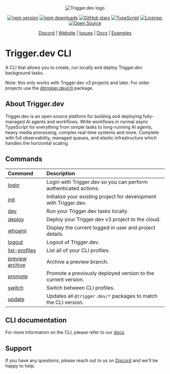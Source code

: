 <div align="center">
<picture>
  <source media="(prefers-color-scheme: dark)" srcset="https://imagedelivery.net/3TbraffuDZ4aEf8KWOmI_w/a45d1fa2-0ae8-4a39-4409-f4f934bfae00/public">
  <source media="(prefers-color-scheme: light)" srcset="https://imagedelivery.net/3TbraffuDZ4aEf8KWOmI_w/3f5ad4c1-c4c8-4277-b622-290e7f37bd00/public">
  <img alt="Trigger.dev logo" src="https://imagedelivery.net/3TbraffuDZ4aEf8KWOmI_w/a45d1fa2-0ae8-4a39-4409-f4f934bfae00/public">
</picture>

[![npm version](https://img.shields.io/npm/v/trigger.dev.svg)](https://www.npmjs.com/package/trigger.dev)
[![npm downloads](https://img.shields.io/npm/dm/trigger.dev.svg)](https://www.npmjs.com/package/trigger.dev)
[![GitHub stars](https://img.shields.io/github/stars/triggerdotdev/trigger.dev?style=social)](https://github.com/triggerdotdev/trigger.dev)
[![TypeScript](https://img.shields.io/badge/%3C%2F%3E-TypeScript-%230074c1.svg)](https://www.typescriptlang.org/)
[![License: ](https://img.shields.io/badge/License-MIT-yellow.svg)](https://opensource.org/licenses/MIT)
[![Open Source](https://img.shields.io/badge/Open%20Source-%E2%9D%A4-red)](https://github.com/triggerdotdev/trigger.dev)

[Discord](https://trigger.dev/discord) | [Website](https://trigger.dev) | [Issues](https://github.com/triggerdotdev/trigger.dev/issues) | [Docs](https://trigger.dev/docs) | [Examples](https://trigger.dev/docs/examples)

</div>

# Trigger.dev CLI

A CLI that allows you to create, run locally and deploy Trigger.dev background tasks.

Note: this only works with Trigger.dev v3 projects and later. For older projects use the [@trigger.dev/cli](https://www.npmjs.com/package/@trigger.dev/cli) package.

## About Trigger.dev

Trigger.dev is an open source platform for building and deploying fully-managed AI agents and workflows. Write workflows in normal async TypeScript for everything from simple tasks to long-running AI agents, heavy media processing, complex real-time systems and more. Complete with full observability, managed queues, and elastic infrastructure which handles the horizontal scaling.

## Commands

| Command                                                              | Description                                                        |
| :------------------------------------------------------------------- | :----------------------------------------------------------------- |
| [login](https://trigger.dev/docs/cli-login-commands)                 | Login with Trigger.dev so you can perform authenticated actions.   |
| [init](https://trigger.dev/docs/cli-init-commands)                   | Initialize your existing project for development with Trigger.dev. |
| [dev](https://trigger.dev/docs/cli-dev-commands)                     | Run your Trigger.dev tasks locally.                                |
| [deploy](https://trigger.dev/docs/cli-deploy-commands)               | Deploy your Trigger.dev v3 project to the cloud.                   |
| [whoami](https://trigger.dev/docs/cli-whoami-commands)               | Display the current logged in user and project details.            |
| [logout](https://trigger.dev/docs/cli-logout-commands)               | Logout of Trigger.dev.                                             |
| [list-profiles](https://trigger.dev/docs/cli-list-profiles-commands) | List all of your CLI profiles.                                     |
| [preview archive](https://trigger.dev/docs/cli-preview-archive)      | Archive a preview branch.                                          |
| [promote](https://trigger.dev/docs/cli-promote-commands)             | Promote a previously deployed version to the current version.      |
| [switch](https://trigger.dev/docs/cli-switch)                        | Switch between CLI profiles.                                       |
| [update](https://trigger.dev/docs/cli-update-commands)               | Updates all `@trigger.dev/*` packages to match the CLI version.    |

## CLI documentation

For more information on the CLI, please refer to our [docs](https://trigger.dev/docs/cli-introduction).

## Support

If you have any questions, please reach out to us on [Discord](https://trigger.dev/discord) and we'll be happy to help.
